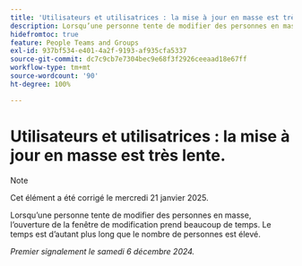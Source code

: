 ```yaml
---
title: 'Utilisateurs et utilisatrices : la mise à jour en masse est très lente.'
description: Lorsqu’une personne tente de modifier des personnes en masse, l’ouverture de la fenêtre de modification prend beaucoup de temps. Le temps est d’autant plus long que le nombre de personnes est élevé.
hidefromtoc: true
feature: People Teams and Groups
exl-id: 937bf534-e401-4a2f-9193-af935cfa5337
source-git-commit: dc7c9cb7e7304bec9e68f3f2926ceeaad18e67ff
workflow-type: tm+mt
source-wordcount: '90'
ht-degree: 100%

---
```


# Utilisateurs et utilisatrices : la mise à jour en masse est très lente.

>[!NOTE]
>
>Cet élément a été corrigé le mercredi 21 janvier 2025.

Lorsqu’une personne tente de modifier des personnes en masse, l’ouverture de la fenêtre de modification prend beaucoup de temps. Le temps est d’autant plus long que le nombre de personnes est élevé.

_Premier signalement le samedi 6 décembre 2024._
